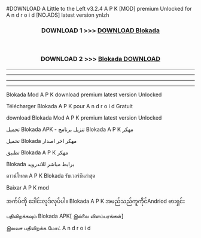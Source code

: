 #DOWNLOAD A Little to the Left v3.2.4 A P K [MOD] premium Unlocked for A n d r o i d [NO.ADS] latest version ynlzh 



<div align="center">

<h3>DOWNLOAD 1 >>> <a href="https://getmod1.web.app/?judule=Btd Battles">DOWNLOAD Blokada </a></h3><br>

<h3>DOWNLOAD 2 >>> <a href="https://getmod1.web.app/?judule=Btd Battles">Blokada  DOWNLOAD </a></h3>

</div>


----------------------------------------------------------

----------------------------------------------------------

----------------------------------------------------------

----------------------------------------------------------


Blokada  Mod A P K download premium latest version Unlocked

Télécharger Blokada  A P K pour A n d r o i d Gratuit

download Blokada  Mod A P K premium latest version Unlocked

تحميل Blokada  APK - تنزيل برنامج Blokada  A P K مهكر

تحميل Blokada  مهكر اخر اصدار

تطبيق Blokada  A P K مهكر

Blokada  برابط مباشر للاندرويد

ดาวน์โหลด A P K Blokada  รับเวอร์ชันล่าสุด

Baixar A P K mod

အက်ပ်ကို ဒေါင်းလုဒ်လုပ်ပါ။ Blokada  A P K အမည်သည်ကူကိုင်Andriod ဗားရှင်း

பதிவிறக்கவும் Blokada  APK[ இல்லை விளம்பரங்கள்] 
 
இலவச பதிவிறக்க மோட் A n d r o i d



